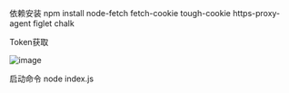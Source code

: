 依赖安装
npm install node-fetch fetch-cookie tough-cookie https-proxy-agent figlet chalk

Token获取

![image](https://github.com/user-attachments/assets/d35d3c90-48d8-4c08-b783-d0ff935ed420)



启动命令
node index.js

